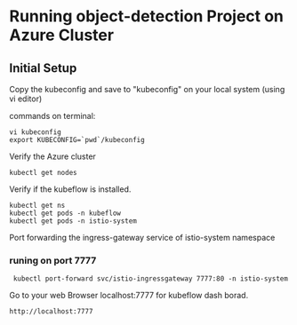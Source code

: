 # Running object-detection Project on Azure Cluster
## Initial Setup
Copy the kubeconfig and save to "kubeconfig" on your local system (using vi editor)

  commands on terminal:
  
    vi kubeconfig  
    export KUBECONFIG=`pwd`/kubeconfig

Verify the Azure cluster
 
    kubectl get nodes 

Verify if the kubeflow is installed.
  
    kubectl get ns
    kubectl get pods -n kubeflow
    kubectl get pods -n istio-system

Port forwarding the ingress-gateway service of istio-system namespace
   ### runing on port 7777
     kubectl port-forward svc/istio-ingressgateway 7777:80 -n istio-system
   
 Go to your web Browser localhost:7777 for kubeflow dash borad.
     
    http://localhost:7777 
    
 
    
  
 
 
 

  



